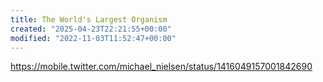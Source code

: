 ```yaml
---
title: The World's Largest Organism
created: "2025-04-23T22:21:55+00:00"
modified: "2022-11-03T11:52:47+00:00"
---
```

https://mobile.twitter.com/michael_nielsen/status/1416049157001842690

 